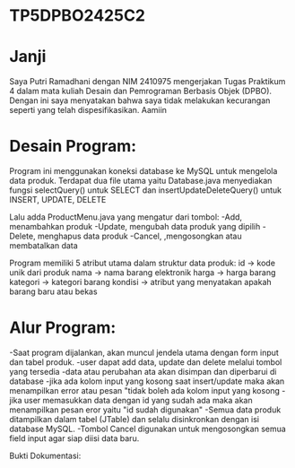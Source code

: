 # TP5DPBO2425C2

# Janji
Saya Putri Ramadhani dengan NIM 2410975 mengerjakan Tugas Praktikum 4 dalam mata kuliah Desain dan Pemrograman Berbasis Objek (DPBO).
Dengan ini saya menyatakan bahwa saya tidak melakukan kecurangan seperti yang telah dispesifikasikan.
Aamiin

# Desain Program:

Program ini menggunakan koneksi database ke MySQL untuk mengelola data produk. Terdapat dua file utama yaitu
Database.java
menyediakan fungsi selectQuery() untuk SELECT dan insertUpdateDeleteQuery() untuk INSERT, UPDATE, DELETE

Lalu adda ProductMenu.java yang mengatur dari tombol:
-Add, menambahkan produk
-Update, mengubah data produk yang dipilih
-Delete, menghapus data produk
-Cancel, ,mengosongkan atau membatalkan data

Program memiliki 5 atribut utama dalam struktur data produk:
id → kode unik dari produk
nama → nama barang elektronik
harga → harga barang
kategori → kategori barang
kondisi → atribut yang menyatakan apakah barang baru atau bekas

# Alur Program:

-Saat program dijalankan, akan muncul jendela utama dengan form input dan tabel produk.
-user dapat add data, update dan delete melalui tombol yang tersedia
-data atau perubahan ata akan disimpan dan diperbarui di database
-jika ada kolom input yang kosong saat insert/update maka akan menampilkan error atau pesan "tidak boleh ada kolom input yang kosong
-jika user memasukkan data dengan id yang sudah ada maka akan menampilkan pesan eror yaitu "id sudah digunakan"
-Semua data produk ditampilkan dalam tabel (JTable) dan selalu disinkronkan dengan isi database MySQL.
-Tombol Cancel digunakan untuk mengosongkan semua field input agar siap diisi data baru.

Bukti Dokumentasi:

